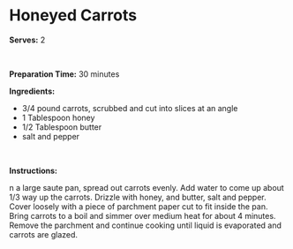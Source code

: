 Honeyed Carrots
===============

**Serves:** 2

 

**Preparation Time:** 30 minutes

**Ingredients:**

-   3/4 pound carrots, scrubbed and cut into slices at an angle
-   1 Tablespoon honey
-   1/2 Tablespoon butter
-   salt and pepper

 

**Instructions:**

n a large saute pan, spread out carrots evenly. Add water to come up about 1/3 way up the carrots. Drizzle with honey, and butter, salt and pepper. Cover loosely with a piece of parchment paper cut to fit inside the pan. Bring carrots to a boil and simmer over medium heat for about 4 minutes. Remove the parchment and continue cooking until liquid is evaporated and carrots are glazed.
